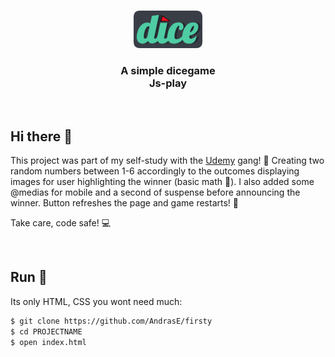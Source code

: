 <br>
<p align="center">
  <a href="https://andrase.github.io/dice/" target="_blank" rel="noopener noreferrer">
  <img src="https://github.com/AndrasE/raw-readme/blob/main/dice-readme-img.png?raw=true" width="110px">
  </a>
</p>
<h3 align="center">
  A simple dicegame
  <br>
  Js-play
</h3>

<br>

## Hi there 👋

This project was part of my self-study with the <a href="https://www.udemy.com/course/the-complete-web-development-bootcamp" target="_blank" rel="noopener noreferrer">Udemy</a> gang! 👯 Creating two random numbers between 1-6 accordingly to the outcomes displaying images for user highlighting the winner (basic math 🥲). I also added some @medias for mobile and a second of suspense before announcing the winner. Button refreshes the page and game restarts! 🚩
  
Take care, code safe! 💻

<br>

## Run 🚀
Its only HTML, CSS you wont need much:

```sh
$ git clone https://github.com/AndrasE/firsty
$ cd PROJECTNAME
$ open index.html
```
